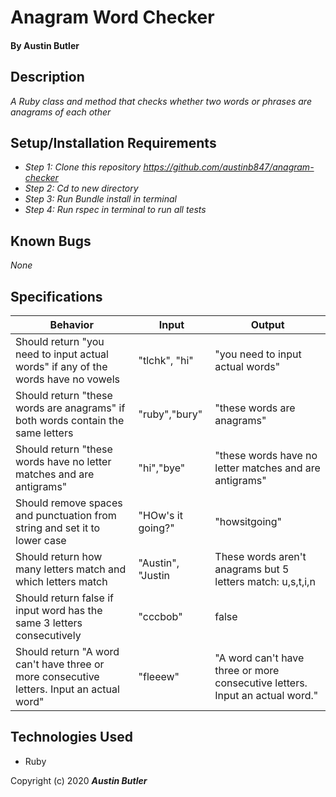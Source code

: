 # Anagram Word Checker

#### By Austin Butler

## Description

_A Ruby class and method that checks whether two words or phrases are anagrams of each other_
  
## Setup/Installation Requirements

* _Step 1: Clone this repository https://github.com/austinb847/anagram-checker_
* _Step 2: Cd to new directory_
* _Step 3: Run Bundle install in terminal_
* _Step 4: Run rspec in terminal to run all tests_

## Known Bugs

_None_

## Specifications
| Behavior                                                                                  	| Input             	| Output                                                                       	|
|-------------------------------------------------------------------------------------------	|-------------------	|------------------------------------------------------------------------------	|
| Should return "you need to input actual words" if any of the words have no vowels         	| "tlchk", "hi"     	| "you need to input actual words"                                             	|
| Should return "these words are anagrams" if both words contain the same letters           	| "ruby","bury"     	| "these words are anagrams"                                                   	|
| Should return "these words have no letter matches and are antigrams"                      	| "hi","bye"        	| "these words have no letter matches and are antigrams"                       	|
| Should remove spaces and punctuation from string and set it to lower case                 	| "HOw's it going?" 	| "howsitgoing"                                                                	|
| Should return how many letters match and which letters match                              	| "Austin", "Justin 	| These words aren't anagrams but 5 letters match: u,s,t,i,n                   	|
| Should return false if input word has the same 3 letters consecutively                    	| "cccbob"          	| false                                                                        	|
| Should return "A word can't have three or more consecutive letters. Input an actual word" 	| "fleeew"          	| "A word can't have three or more consecutive letters. Input an actual word." 	|

## Technologies Used

* Ruby

Copyright (c) 2020 **_Austin Butler_**
